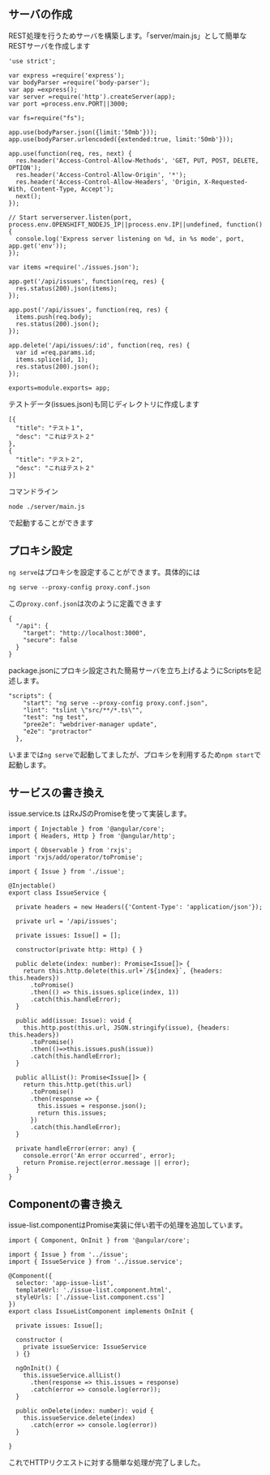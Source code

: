 ## サーバの作成

REST処理を行うためサーバを構築します。「server/main.js」として簡単なRESTサーバを作成します

```
'use strict';

var express =require('express');
var bodyParser =require('body-parser');
var app =express();
var server =require('http').createServer(app);
var port =process.env.PORT||3000;

var fs=require("fs");

app.use(bodyParser.json({limit:'50mb'}));
app.use(bodyParser.urlencoded({extended:true, limit:'50mb'}));

app.use(function(req, res, next) {
  res.header('Access-Control-Allow-Methods', 'GET, PUT, POST, DELETE, OPTION');
  res.header('Access-Control-Allow-Origin', '*');
  res.header('Access-Control-Allow-Headers', 'Origin, X-Requested-With, Content-Type, Accept');
  next();
});

// Start serverserver.listen(port, process.env.OPENSHIFT_NODEJS_IP||process.env.IP||undefined, function() {
  console.log('Express server listening on %d, in %s mode', port, app.get('env'));
});

var items =require('./issues.json');

app.get('/api/issues', function(req, res) {
  res.status(200).json(items);
});

app.post('/api/issues', function(req, res) {
  items.push(req.body);
  res.status(200).json();
});

app.delete('/api/issues/:id', function(req, res) {
  var id =req.params.id;
  items.splice(id, 1);
  res.status(200).json();
});

exports=module.exports= app;
```

テストデータ\(issues.json\)も同じディレクトリに作成します

```
[{
  "title": "テスト１",
  "desc": "これはテスト２"
},
{
  "title": "テスト２",
  "desc": "これはテスト２"
}]
```

コマンドライン

```
node ./server/main.js
```

で起動することができます

## プロキシ設定

`ng serve`はプロキシを設定することができます。具体的には

```
ng serve --proxy-config proxy.conf.json
```

この`proxy.conf.json`は次のように定義できます

```
{
  "/api": {
    "target": "http://localhost:3000",
    "secure": false
  }
}
```

package.jsonにプロキシ設定された簡易サーバを立ち上げるようにScriptsを記述します。

```
"scripts": {
    "start": "ng serve --proxy-config proxy.conf.json",
    "lint": "tslint \"src/**/*.ts\"",
    "test": "ng test",
    "pree2e": "webdriver-manager update",
    "e2e": "protractor"
  },
```

いままでは`ng serve`で起動してましたが、プロキシを利用するため`npm start`で起動します。

## サービスの書き換え

issue.service.ts はRxJSのPromiseを使って実装します。

    import { Injectable } from '@angular/core';
    import { Headers, Http } from '@angular/http';

    import { Observable } from 'rxjs';
    import 'rxjs/add/operator/toPromise';

    import { Issue } from './issue';

    @Injectable()
    export class IssueService {

      private headers = new Headers({'Content-Type': 'application/json'});

      private url = '/api/issues';

      private issues: Issue[] = [];

      constructor(private http: Http) { }

      public delete(index: number): Promise<Issue[]> {
        return this.http.delete(this.url+`/${index}`, {headers: this.headers})
          .toPromise()
          .then(() => this.issues.splice(index, 1))
          .catch(this.handleError);
      }

      public add(issue: Issue): void {
        this.http.post(this.url, JSON.stringify(issue), {headers: this.headers})
          .toPromise()
          .then(()=>this.issues.push(issue))
          .catch(this.handleError);
      }

      public allList(): Promise<Issue[]> {
        return this.http.get(this.url)
          .toPromise()
          .then(response => {
            this.issues = response.json();
            return this.issues;
          })
          .catch(this.handleError);
      }

      private handleError(error: any) {
        console.error('An error occurred', error);
        return Promise.reject(error.message || error);
      }
    }


## Componentの書き換え

issue-list.componentはPromise実装に伴い若干の処理を追加しています。

```
import { Component, OnInit } from '@angular/core';

import { Issue } from '../issue';
import { IssueService } from '../issue.service';

@Component({
  selector: 'app-issue-list',
  templateUrl: './issue-list.component.html',
  styleUrls: ['./issue-list.component.css']
})
export class IssueListComponent implements OnInit {

  private issues: Issue[];

  constructor (
    private issueService: IssueService
  ) {}

  ngOnInit() {
    this.issueService.allList()
      .then(response => this.issues = response)
      .catch(error => console.log(error));
  }

  public onDelete(index: number): void {
    this.issueService.delete(index)
      .catch(error => console.log(error))
  }

}

```

これでHTTPリクエストに対する簡単な処理が完了しました。  


